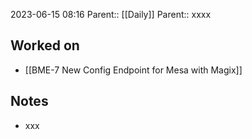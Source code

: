 2023-06-15 08:16
Parent:: [[Daily]] 
Parent:: xxxx






## Worked on

- [[BME-7 New Config Endpoint for Mesa with Magix]]

## Notes

- xxx





